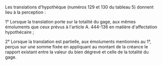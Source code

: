 Les translations d'hypothèque (numéros 129 et 130 du tableau 5) donnent lieu à la perception :

1° Lorsque la translation porte sur la totalité du gage, aux mêmes émoluments que ceux prévus à l'article A. 444-136 en matière d'affectation hypothécaire ;

2° Lorsque la translation est partielle, aux émoluments mentionnés au 1°, perçus sur une somme fixée en appliquant au montant de la créance le rapport existant entre la valeur du bien dégrevé et celle de la totalité du gage.
